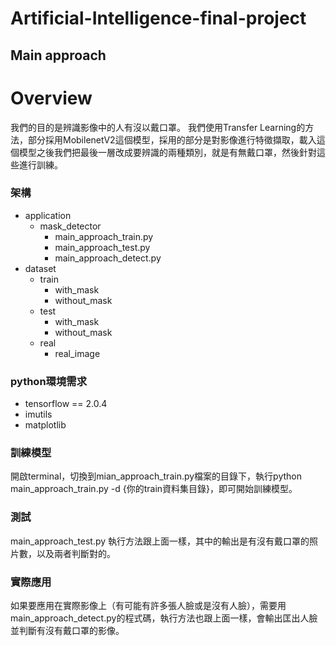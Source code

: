 # Artificial-Intelligence-final-project
## Main approach
# Overview
我們的目的是辨識影像中的人有沒以戴口罩。
我們使用Transfer Learning的方法，部分採用MobilenetV2這個模型，採用的部分是對影像進行特徵擷取，載入這個模型之後我們把最後一層改成要辨識的兩種類別，就是有無戴口罩，然後針對這些進行訓練。
### 架構
- application
   - mask_detector
      - main_approach_train.py
      - main_approach_test.py
      - main_approach_detect.py
- dataset
   - train
      - with_mask
      - without_mask
   - test
      - with_mask
      - without_mask
   - real
      - real_image
### python環境需求
- tensorflow == 2.0.4
- imutils
- matplotlib
### 訓練模型
開啟terminal，切換到mian_approach_train.py檔案的目錄下，執行python main_approach_train.py -d {你的train資料集目錄}，即可開始訓練模型。
### 測試
main_approach_test.py
執行方法跟上面一樣，其中的輸出是有沒有戴口罩的照片數，以及兩者判斷對的。
### 實際應用
如果要應用在實際影像上（有可能有許多張人臉或是沒有人臉），需要用main_approach_detect.py的程式碼，執行方法也跟上面一樣，會輸出匡出人臉並判斷有沒有戴口罩的影像。
